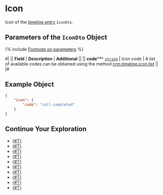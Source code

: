 # Icon

Icon of the [timeline entry](../index.md) `IconDto`.

## Parameters of the `IconDto` Object

{% include [Footnote on parameters](../../../../../../_includes/required.md) %}

#|
|| **Field** | **Description** | **Additional** ||
|| **code^*^**
[`string`](../../../../data-types.md) | Icon code | A list of available codes can be obtained using the method [crm.timeline.icon.list](../../../logmessage/icons/crm-timeline-icon-list.md) ||
|#

## Example Object

```json
{
    "icon": {
        "code": "call-completed"
    }
}
```

## Continue Your Exploration

- [{#T}](./layout.md)
- [{#T}](./header.md)
- [{#T}](./body.md)
- [{#T}](./content-block.md)
- [{#T}](./footer.md)
- [{#T}](./menu-item.md)
- [{#T}](./action.md)
- [{#T}](./field-types.md)
- [{#T}](./rest-app-layout-dto.md)
- [{#T}](./examples.md)